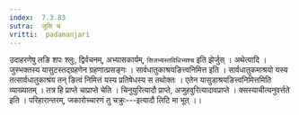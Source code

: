 ```yaml
---
index:  7.3.83
sutra:  जुसि च
vritti:  padamanjari
---
```


उदाहरणेषु लङि शपः श्लुः, द्विर्वचनम्, अभ्यासकार्यम्, `सिजभ्यस्तविधिभ्यश्च` इति झेर्जुस् ।
अथेत्यादि । जुस्भक्तस्य यासुटस्तद्ग्रहणेन ग्रहणात्प्रसङ्गः । सार्वधातुकाश्रयङित्त्वनिमित्त इति । सार्वधातुकमाश्रयो यस्य तत्सार्वधातुकाश्रंय तन् ङित्वं निमित्तं यस्य प्रतिषेधस्य स तथोक्तः । एतेन यासुडाश्रयङित्त्वनिमित्तमिति व्याख्यातम् । तत्र हि प्राप्ते चाप्राप्ते चेति । चिनुयुरित्यादौ प्राप्ते, अजुहवुरित्यादावप्राप्ते । क्सस्याचीत्यनुवर्त्तते इति । परिहारान्तरम्, जकारोच्चारणं तु चक्रुः---इत्यादौ लिटि मा भूत् ।।
